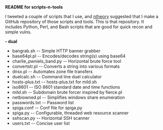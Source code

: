 **README for scripts-n-tools**

I tweeted a couple of scripts that I use, and [ntheory](https://github.com/ntheory) suggested that I make a
GitHub repository of those scripts and tools. This is that repository. It includes
Python, Perl, and Bash scripts that are good for quick recon and simple vulns.

**- dual**

- bangrab.sh -- Simple HTTP banner grabber
- base64pl.pl -- Encodes/decodes string(s) using base64
- charlie_pwniels_band.py -- Horizontal brute force tool
- convertstr.pl -- Converts a string into various formats
- dnsx.pl -- Automates zone file transfers
- duelcalc.sh -- Command line duel calculator
- hosts-plus.txt -- hosts-plus.txt for mild.sh
- iso8601 -- ISO 8601 standard date and time functions
- mild.sh -- Subdomain brute forcer inspired by fierce.pl
- netbiowned.pl -- Simplifies windows share enumeration
- passwords.txt -- Password list
- spiga.conf -- Conf file for spiga.py
- spiga.py -- Configurable, threaded web resource scanner
- sshscan.py -- Horizontal SSH scanner
- users.txt -- Concise user list
